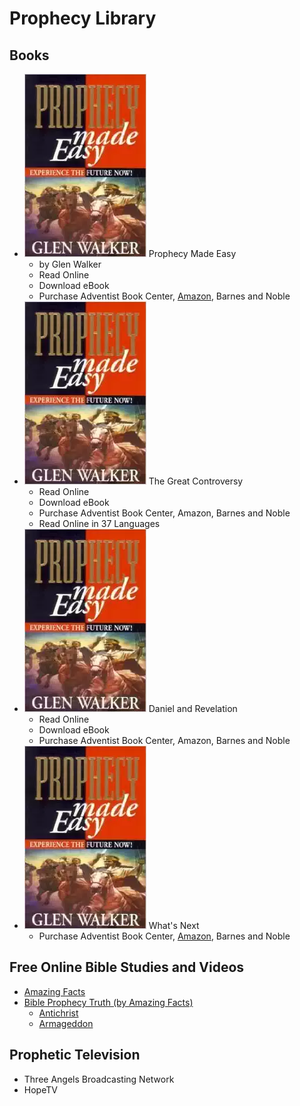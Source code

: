 # Prophecy Library

## Books

* ![Alt](/images/pme-cover.png "Book Cover") Prophecy Made Easy
  * by Glen Walker
  * Read Online
  * Download eBook
  * Purchase Adventist Book Center, [Amazon](http://www.amazon.com/Prophecy-Made-Easy-Glen-Walker/dp/0615113567), Barnes and Noble
* ![Alt](/images/pme-cover.png "Book Cover") The Great Controversy
  * Read Online
  * Download eBook
  * Purchase Adventist Book Center, Amazon, Barnes and Noble
  * Read Online in 37 Languages
* ![Alt](/images/pme-cover.png "Book Cover") Daniel and Revelation
  * Read Online
  * Download eBook
  * Purchase Adventist Book Center, Amazon, Barnes and Noble
* ![Alt](/images/pme-cover.png "Book Cover") What's Next
  * Purchase Adventist Book Center, [Amazon](http://www.amazon.com/Whats-Next-Visions-Revelation-Walker/dp/0578073544/), Barnes and Noble

## Free Online Bible Studies and Videos ##
* [Amazing Facts](http://example.com "Amazing Facts")
* [Bible Prophecy Truth (by Amazing Facts)](http://example.com "Bible Prophecy Truth (by Amazing Facts)")
  * [Antichrist](http://example.com "Antichrist")
  * [Armageddon](http://example.com "Armageddon")

## Prophetic Television ##
* Three Angels Broadcasting Network
* HopeTV
